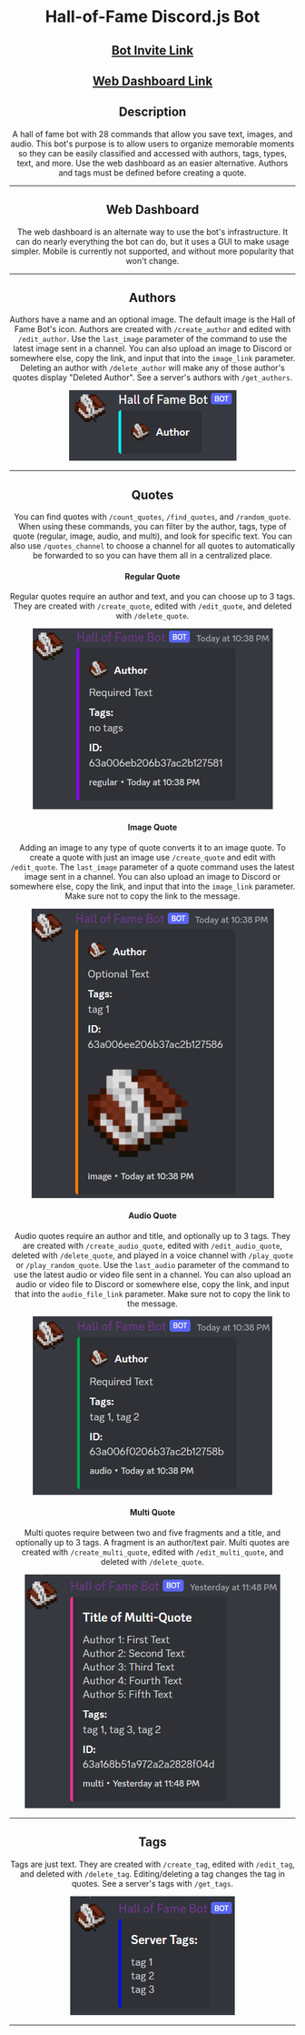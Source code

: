 <div align="center">
  
  # Hall-of-Fame Discord.js Bot

  ## [Bot Invite Link](https://discord.com/api/oauth2/authorize?client_id=973042179033415690&permissions=423054793728&scope=bot%20applications.commands)
  
  ## [Web Dashboard Link](https://hall-of-fame-discordjs-bot.weisman.repl.co/)
  
  ## Description
  A hall of fame bot with 28 commands that allow you save text, images, and audio. This bot's purpose is to allow users to organize memorable moments so they can be easily classified and accessed with authors, tags, types, text, and more. Use the web dashboard as an easier alternative. Authors and tags must be defined before creating a quote.
  <hr class="rounded">
  
  ## Web Dashboard
  The web dashboard is an alternate way to use the bot's infrastructure. It can do nearly everything the bot can do, but it uses a GUI to make usage simpler. Mobile is currently not supported, and without more popularity that won't change.
  <hr class="rounded">

  ## Authors
  Authors have a name and an optional image. The default image is the Hall of Fame Bot's icon. Authors are created with `/create_author` and edited with `/edit_author`. Use the `last_image` parameter of the command to use the latest image sent in a channel. You can also upload an image to Discord or somewhere else, copy the link, and input that into the `image_link` parameter. Deleting an author with `/delete_author` will make any of those author's quotes display "Deleted Author". See a server's authors with `/get_authors`.
  
  ![Author Example](/images/Author%20Example.png)
   <hr class="rounded">
  
  ## Quotes
  You can find quotes with `/count_quotes`, `/find_quotes`, and `/random_quote`. When using these commands, you can filter by the author, tags, type of quote (regular, image, audio, and multi), and look for specific text. You can also use `/quotes_channel` to choose a channel for all quotes to automatically be forwarded to so you can have them all in a centralized place.
  
  #### Regular Quote
  Regular quotes require an author and text, and you can choose up to 3 tags. They are created with `/create_quote`, edited with `/edit_quote`, and deleted with `/delete_quote`.
  
  ![Regular Quote Example](/images/Regular%20Quote%20Example.png)
  
  #### Image Quote
  Adding an image to any type of quote converts it to an image quote. To create a quote with just an image use `/create_quote` and edit with `/edit_quote`. The `last_image` parameter of a quote command uses the latest image sent in a channel. You can also upload an image to Discord or somewhere else, copy the link, and input that into the `image_link` parameter. Make sure not to copy the link to the message.
  
  ![Image Quote Example](/images/Image%20Quote%20Example.png)

  #### Audio Quote
  Audio quotes require an author and title, and optionally up to 3 tags. They are created with `/create_audio_quote`, edited with `/edit_audio_quote`, deleted with `/delete_quote`, and played in a voice channel with `/play_quote` or `/play_random_quote`. Use the `last_audio` parameter of the command to use the latest audio or video file sent in a channel. You can also upload an audio or video file to Discord or somewhere else, copy the link, and input that into the `audio_file_link` parameter. Make sure not to copy the link to the message.
  
  ![Audio Quote Example](/images/Audio%20Quote%20Example.png)
  
  #### Multi Quote
  Multi quotes require between two and five fragments and a title, and optionally up to 3 tags. A fragment is an author/text pair. Multi quotes are created with `/create_multi_quote`, edited with `/edit_multi_quote`, and deleted with `/delete_quote`.
  
  ![Multi Quote Example](/images/Multi%20Quote%20Example.png)
  <hr class="rounded">
  
  ## Tags
  Tags are just text. They are created with `/create_tag`, edited with `/edit_tag`, and deleted with `/delete_tag`. Editing/deleting a tag changes the tag in quotes. See a server's tags with `/get_tags`.
  
  ![Tag Example](/images/Tag%20Example.png)

  <hr class="rounded">
</div>
